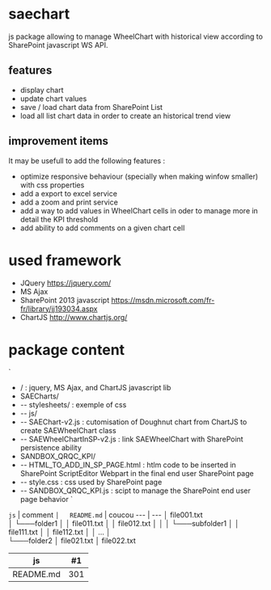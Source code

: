 # saechart
js package allowing to manage WheelChart with historical view according to SharePoint javascript WS API.

## features
+ display chart
+ update chart values
+ save / load chart data from SharePoint List
+ load all list chart data in order to create an historical trend view

## improvement items
It may be usefull to add the following features :
+ optimize responsive behaviour (specially when making winfow smaller) with css properties
+ add a export to excel service
+ add a zoom and print service
+ add a way to add values in WheelChart cells in oder to manage more in detail the KPI threshold
+ add ability to add comments on a given chart cell

# used framework
+ JQuery https://jquery.com/
+ MS Ajax
+ SharePoint 2013 javascript https://msdn.microsoft.com/fr-fr/library/jj193034.aspx
+ ChartJS http://www.chartjs.org/

# package content
`
+ / : jquery, MS Ajax, and ChartJS javascript lib
+ SAECharts/
+ -- stylesheets/ : exemple of css
+ -- js/
+    -- SAEChart-v2.js : cutomisation of Doughnut chart from ChartJS to create SAEWheelChart class
+    -- SAEWheelChartInSP-v2.js : link SAEWheelChart with SharePoint persistence ability
+ SANDBOX_QRQC_KPI/
+    -- HTML_TO_ADD_IN_SP_PAGE.html : htlm code to be inserted in SharePoint ScriptEditor Webpart in the final end user SharePoint page
+    -- style.css : css used by SharePoint page
+    -- SANDBOX_QRQC_KPI.js : scipt to manage the SharePoint end user page behavior
`

```js``` | comment
```│   README.md``` | coucou
--- | ---
│   file001.txt    
│
└───folder1
│   │   file011.txt
│   │   file012.txt
│   │
│   └───subfolder1
│       │   file111.txt
│       │   file112.txt
│       │   ...
│   
└───folder2
    │   file021.txt
    │   file022.txt

js | #1 
--- | --- 
README.md | 301 
